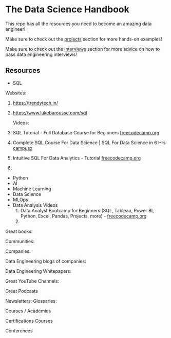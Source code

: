 # The Data Science Handbook

This repo has all the resources you need to become an amazing data engineer!

Make sure to check out the [projects](projects.md) section for more hands-on examples!

Make sure to check out the [interviews](interviews.md) section for more advice on how to pass data engineering interviews!

## Resources
- SQL

Websites:
1. https://trendytech.in/
2. https://www.lukebarousse.com/sql

   Videos:
1. SQL Tutorial - Full Database Course for Beginners [freecodecamp.org](https://www.youtube.com/watch?v=HXV3zeQKqGY)
2. Complete SQL Course For Data Science | SQL For Data Science in 6 Hrs [campusx](https://www.youtube.com/watch?v=nopIGY1zJE0)
3. Intuitive SQL For Data Analytics - Tutorial [freecodecamp.org](https://www.youtube.com/watch?v=mXW7JHJM34k)
4. 


- Python
- AI
- Machine Learning
- Data Science
- MLOps
- Data Analysis
  Videos
  1. Data Analyst Bootcamp for Beginners (SQL, Tableau, Power BI, Python, Excel, Pandas, Projects, more) -  [freecodecamp.org](https://www.youtube.com/watch?v=PSNXoAs2FtQ)
  2. 
  
Great books:

Communities:

Companies:

Data Engineering blogs of companies:

Data Engineering Whitepapers:

Great YouTube Channels:

Great Podcasts

Newsletters:
Glossaries:


Courses / Academies

Certifications Courses

Conferences
